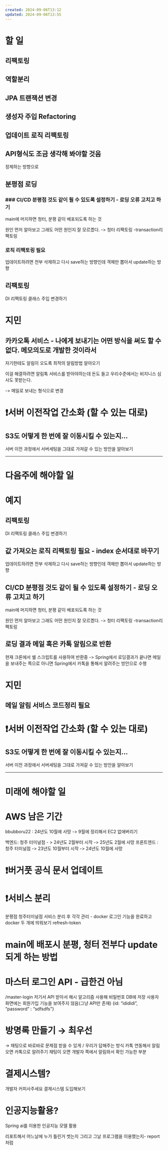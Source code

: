 ```yaml
---
created: 2024-09-06T13:12
updated: 2024-09-06T13:55
---
```

# 할 일

## 리팩토링

## 역할분리
## JPA 트랜잭션 변경
## 생성자 주입 Refactoring

## 업데이트 로직 리팩토링

## API형식도 조금 생각해 봐야할 것음
정제하는 방향으로 

## 분평점 로딩
### ### CI/CD 분평점 것도 같이 될 수 있도록 설정하기 - 로딩 오류 고치고 하기
main에 머지하면 청터, 분평 같이 배포되도록 하는 것

원인 먼저 알아보고 
그래도 어떤 원인지 잘 모르곘다. -> 청터 리팩토링 -transaction리팩토링
### 로직 리팩토링 필요
업데이트하려면 전부 삭제하고 다시 save하는 방향인데 객체만 뽑아서 update하는 방향
## 리팩토링
DI 리팩토링 클래스 주입 변경하기

# 지민
## 카카오톡 서비스  - 나에게 보내기는 어떤 방식을 써도 할 수 없다. 메모의도로 개발한 것이라서 
자기한테도 알림이 오도록 최적의 알림방법 알아오기 

이걸 해결하려면 알림톡 서비스를 받아야하는데 돈도 들고 우리수준에서는 비지니스 심사도 못받는다. 

-> 메일로 보내는 형식으로 변경
# ❗서버 이전작업 간소화 (할 수 있는 대로)
## S3도 어떻게 한 번에 잘 이동시킬 수 있는지...
서버 이전 과정에서 서버세팅을 그대로 가져갈 수 있는 방안을 알아보기 


---
# 다음주에 해야할 일
# 예지
## 리팩토링
DI 리팩토링 클래스 주입 변경하기
## 값 가져오는 로직 리팩토링 필요 - index 순서대로 바꾸기 
업데이트하려면 전부 삭제하고 다시 save하는 방향인데 객체만 뽑아서 update하는 방향
## CI/CD 분평점 것도 같이 될 수 있도록 설정하기 - 로딩 오류 고치고 하기
main에 머지하면 청터, 분평 같이 배포되도록 하는 것

원인 먼저 알아보고 
그래도 어떤 원인지 잘 모르곘다. -> 청터 리팩토링 -transaction리팩토링
## 로딩 결과 메일 혹은 카톡 알림으로 반환
현재 크론에서 쉘 스크립트를 사용하여 반환중 -> Spring에서 로딩결과가 끝나면 메일을 보내주는 쪽으로 아니면 Spring에서 카톡을 통해서 알려주는 방안으로 수행

# 지민
## 메일 알림 서비스 코드정리 필요

# ❗서버 이전작업 간소화 (할 수 있는 대로)
## S3도 어떻게 한 번에 잘 이동시킬 수 있는지...
서버 이전 과정에서 서버세팅을 그대로 가져갈 수 있는 방안을 알아보기 


---
# 미래에 해야할 일
# AWS 남은 기간
bbubboru22 : 24년도 10월에 사망 -> 9월에 정리해서 EC2 없애버리기

백엔드: 청주 터미널점 - > 24년도 2월부터 시작 -> 25년도 2월에 사망
프론트엔드 : 청주 터미널점 -> 23년도 10월부터 시작 -> 24년도 10월에 사망 

# ❗버거풋 공식 문서 업데이트
# ❗서비스 분리

분평점 청주터미널점 서비스 분리 후 각각 관리 - docker
로그인 기능을 완료하고 docker 두 개에 띄워보기 refresh-token

# main에 배포시 분평, 청터 전부다 update되게 하는 방법

# 마스터 로그인 API - 급한건 아님
/master-login
저기서 API 받아서 해시 알고리즘 사용해 비밀번호 DB에 저장
사용자 화면에는 회원가입 기능을 보여주지 않음(그냥 API만 존재)
{id: “idididi”,
“password” : “sdfsdfs”}
# 방명록 만들기 → 최우선
→ 채팅으로 바로바로 문제점 받을 수 있게 / 우리가 답해주는 방식
카톡 연동해서 알림오면 카톡으로 알려주기 채팅이 오면 개발자 쪽에서 알림와서 확인 가능한 부분
# 결제시스템?
개발자 커피사주세요 결제시스템 도입해보기 
# 인공지능활용?
Spring ai를 이용한 인공지능 모델 활용 

리포트해서 어느날에 누가 틀린거 썻는지 그리고 그날 프로그램을 이용했는지- report처럼 